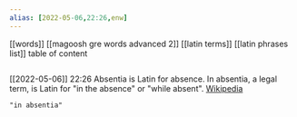 ```yaml
---
alias: [2022-05-06,22:26,enw]
---
```

[[words]] [[magoosh gre words advanced 2]] [[latin terms]] [[latin phrases list]]
table of content
```toc
```

[[2022-05-06]] 22:26
Absentia is Latin for absence.  In absentia, a legal term, is Latin for "in the absence" or "while absent".
[Wikipedia](https://en.wikipedia.org/wiki/In%20absentia)
```query
"in absentia"
```